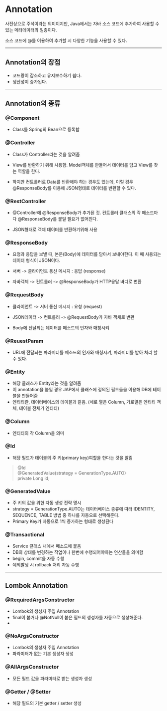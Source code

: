 # Annotation
사전상으로 주석이라는 의미이지만, Java에서는 자바 소스 코드에 추가하여 사용할 수 있는 메타데이터의 일종이다. 

소스 코드에 @를 이용하여 추가할 시 다양한 기능을 사용할 수 있다.

---

## Annotation의 장점

- 코드량이 감소하고 유지보수하기 쉽다.
- 생산성이 증가된다.

---

## Annotation의 종류

### @Component
- Class를 Spring의 Bean으로 등록함

### @Controller
- Class가 Controller라는 것을 알려줌

- View를 반환하기 위해 사용함. Model객체를 만들어서 데이터를 담고 View를 찾는 역할을 한다.

- 하지만 컨트롤러로 Data를 반환해야 하는 경우도 있는데, 이럴 경우 @ResponseBody를 이용해 JSON형태로 데이터를 반환할 수 있다.

### @RestController
- @Controller에 @ResponseBody가 추가된 것. 컨트롤러 클래스의 각 메소드마다 @ResponseBody를 붙일 필요가 없어진다.

- JSON형태로 객체 데이터를 반환하기위해 사용

### @ResponseBody
- 요청과 응답을 보낼 때, 본문(Body)에 데이터를 담아서 보내야한다. 이 때 사용되는 데이터 형식이 JSON이다.

- 서버 -> 클라이언트 통신 메시지 : 응답 (response)

- 자바객체 -> 컨트롤러 -> @ResponseBody가 HTTP응답 바디로 변환

### @RequestBody
- 클라이언트 -> 서버 통신 메시지 : 요청 (request)

- JSON데이터 -> 컨트롤러 -> @RequestBody가 자바 객체로 변환

- Body에 전달되는 데이터를 메소드의 인자와 매칭시켜


### @ReuestParam
- URL에 전달되는 파라미터를 메소드의 인자와 매칭시켜, 파라미터를 받아 처리 할 수 있다.

### @Entity
- 해당 클래스가 Entity라는 것을 알려줌
- 이 annotation을 붙일 경우 JAP에서 클래스에 정의된 필드들을 이용해 DB에 테이블을 만들어줌
- 엔티티란, 데이터베이스의 테이블과 같음. (세로 열은 Column, 가로열은 엔티티 객체, 테이블 전체가 엔티티)

### @Column
- 엔티티의 각 Column을 의미

### @Id
- 해당 필드가 테이블의 주 키(primary key)여할을 한다는 것을 알림

> @Id  
> @GeneratedValue(strategy = GenerationType.AUTO)  
> private Long id;


### @GeneratedValue
- 주 키의 값을 위한 자동 생성 전략 명시
- strategy = GenerationType.AUTO는 데이터베이스 종류에 따라 IDENTITY, SEQUENCE, TABLE 방법 중 하나를 자동으로 선택해준다.
- Primary Key가 자동으로 1씩 증가하는 형태로 생성된다

### @Transactional
- Service 클래스 내에서 메소드에 붙음
- DB의 상태를 변경하는 작업이나 한번에 수행되어야하는 연산들을 의미함
- begin, commit을 자동 수행
- 예외발생 시 rollback 처리 자동 수행

---

## Lombok Annotation

### @RequiredArgsConstructor
- Lombok의 생성자 주입 Annotation
- final이 붙거나 @NotNull이 붙은 필드의 생성자를 자동으로 생성해준다.
- 
### @NoArgsConstructor
- Lombok의 생성자 주입 Annotation
- 파라미터가 없는 기본 생성자 생성

### @AllArgsConstructor	
- 모든 필드 값을 파라미터로 받는 생성자 생성

### @Getter / @Setter
- 해당 필드의 기본 getter / setter 생성